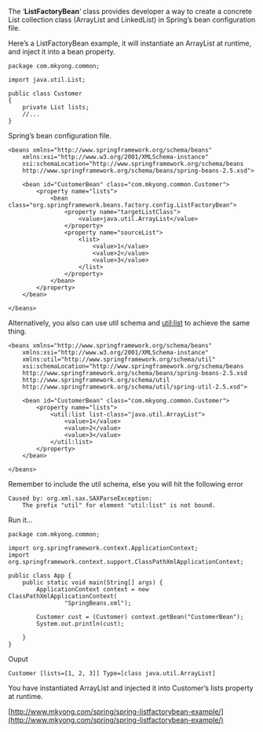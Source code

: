 The ‘**ListFactoryBean**‘ class provides developer a way to create a concrete List collection class (ArrayList and LinkedList) in Spring’s bean configuration file.

Here’s a ListFactoryBean example, it will instantiate an ArrayList at runtime, and inject it into a bean property.

    package com.mkyong.common;

    import java.util.List;

    public class Customer
    {
    	private List lists;
    	//...
    }

Spring’s bean configuration file.

    <beans xmlns="http://www.springframework.org/schema/beans"
    	xmlns:xsi="http://www.w3.org/2001/XMLSchema-instance"
    	xsi:schemaLocation="http://www.springframework.org/schema/beans
    	http://www.springframework.org/schema/beans/spring-beans-2.5.xsd">

    	<bean id="CustomerBean" class="com.mkyong.common.Customer">
    		<property name="lists">
    			<bean class="org.springframework.beans.factory.config.ListFactoryBean">
    				<property name="targetListClass">
    					<value>java.util.ArrayList</value>
    				</property>
    				<property name="sourceList">
    					<list>
    						<value>1</value>
    						<value>2</value>
    						<value>3</value>
    					</list>
    				</property>
    			</bean>
    		</property>
    	</bean>

    </beans>

Alternatively, you also can use util schema and <util:list> to achieve the same thing.

    <beans xmlns="http://www.springframework.org/schema/beans"
    	xmlns:xsi="http://www.w3.org/2001/XMLSchema-instance"
    	xmlns:util="http://www.springframework.org/schema/util"
    	xsi:schemaLocation="http://www.springframework.org/schema/beans
    	http://www.springframework.org/schema/beans/spring-beans-2.5.xsd
    	http://www.springframework.org/schema/util
    	http://www.springframework.org/schema/util/spring-util-2.5.xsd">

    	<bean id="CustomerBean" class="com.mkyong.common.Customer">
    		<property name="lists">
    			<util:list list-class="java.util.ArrayList">
    				<value>1</value>
    				<value>2</value>
    				<value>3</value>
    			</util:list>
    		</property>
    	</bean>

    </beans>

Remember to include the util schema, else you will hit the following error

    Caused by: org.xml.sax.SAXParseException:
    	The prefix "util" for element "util:list" is not bound.

Run it…

    package com.mkyong.common;

    import org.springframework.context.ApplicationContext;
    import org.springframework.context.support.ClassPathXmlApplicationContext;

    public class App {
    	public static void main(String[] args) {
    		ApplicationContext context = new ClassPathXmlApplicationContext(
    				"SpringBeans.xml");

    		Customer cust = (Customer) context.getBean("CustomerBean");
    		System.out.println(cust);

    	}
    }

Ouput

    Customer [lists=[1, 2, 3]] Type=[class java.util.ArrayList]

You have instantiated ArrayList and injected it into Customer’s lists property at runtime.

[http://www.mkyong.com/spring/spring-listfactorybean-example/](http://www.mkyong.com/spring/spring-listfactorybean-example/)
